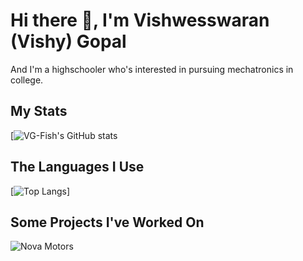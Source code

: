 # Hi there 👋, I'm Vishwesswaran (Vishy) Gopal

And I'm a highschooler who's interested in pursuing mechatronics in college.

## My Stats
[![VG-Fish's GitHub stats](
https://github-readme-stats.vercel.app/api?username=VG-Fish&include_all_commits=true&rank_icon=percentile&theme=moltack&show_icons=true&show=reviews,discussions_started,discussions_answered,prs_merged,prs_merged_percentage)

## The Languages I Use
[![Top Langs](
https://github-readme-stats.vercel.app/api/top-langs/?username=VG-Fish&theme=moltack&exclude_repo=Windy-City-Hacks-Project&size_weight=0.5&count_weight=0.5)]

## Some Projects I've Worked On
![Nova Motors](https://github-readme-stats.vercel.app/api/pin?username=VG-Fish\&repo=Nova-Motors&theme=moltack&show_owner=true)
<!--
**VG-Fish/VG-Fish** is a ✨ _special_ ✨ repository because its `README.md` (this file) appears on your GitHub profile.

Here are some ideas to get you started:

- 🔭 I’m currently working on ...
- 🌱 I’m currently learning ...
- 👯 I’m looking to collaborate on ...
- 🤔 I’m looking for help with ...
- 💬 Ask me about ...
- 📫 How to reach me: ...
- 😄 Pronouns: ...
- ⚡ Fun fact: ...
-->
